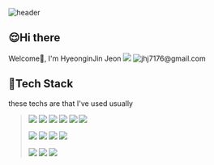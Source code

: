 ![header](https://capsule-render.vercel.app/api?type=waving&color=273347&fontColor=ffffff&height=200&text=Hello%20World!)


## :relieved:Hi there
Welcome👋, I'm HyeonginJin Jeon <a href="https://hits.seeyoufarm.com"><img src="https://hits.seeyoufarm.com/api/count/incr/badge.svg?url=https%3A%2F%2Fgithub.com%2Fgjbae1212%2Fhit-counter&count_bg=%2322FBED&title_bg=%23555555&icon=&icon_color=%23E7E7E7&title=hits&edge_flat=false"/></a>&nbsp;<img src="https://img.shields.io/badge/Gmail-EA4335?style=flat-square&logo=Gmail&logoColor=white" title="jhj7176@gmail.com"/>


## :wrench:Tech Stack 
these techs are that I've used usually
> <img src="https://img.shields.io/badge/HTML5-E34F26?style=flat-square&logo=HTML5&logoColor=white"/>&nbsp;<img src="https://img.shields.io/badge/JS-F7DF1E?style=flat-square&logo=JavaScript&logoColor=white"/>&nbsp;<img src="https://img.shields.io/badge/JQuery-0769AD?style=flat-square&logo=JQuery&logoColor=white"/>&nbsp;<img src="https://img.shields.io/badge/Chart.js-FF6384?style=flat-square&logo=Chart.js&logoColor=white"/>&nbsp;<img src="https://img.shields.io/badge/CSS-F43059?style=flat-square&logo=CSS3&logoColor=white"/>&nbsp;<img src="https://img.shields.io/badge/exBuilder6-31A8FF?style=flat-square&logo=exBuilder6&logoColor=white"/>    
>
> <img src="https://img.shields.io/badge/Spring-6DB33F?style=flat-square&logo=Spring&logoColor=white"/>&nbsp;<img src="https://img.shields.io/badge/Java-007396?style=flat-square&logo=JAVA&logoColor=white"/>&nbsp;<img src="https://img.shields.io/badge/Apache-D22128?style=flat-square&logo=Apache&logoColor=white"/>&nbsp;<img src="https://img.shields.io/badge/Maven-C71A36?style=flat-square&logo=ApacheMaven&logoColor=white"/>
>
> <img src="https://img.shields.io/badge/Oracle-F80000?style=flat-square&logo=Oracle&logoColor=white"/>&nbsp;<img src="https://img.shields.io/badge/MySQL-4479A1?style=flat-square&logo=MySQL&logoColor=white"/>&nbsp;<img src="https://img.shields.io/badge/MariaDB-003545?style=flat-square&logo=MariaDB&logoColor=white"/>
